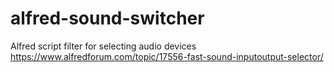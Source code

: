 # alfred-sound-switcher
Alfred script filter for selecting audio devices
https://www.alfredforum.com/topic/17556-fast-sound-inputoutput-selector/
